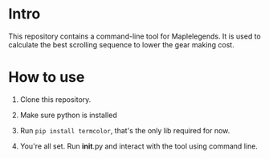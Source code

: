 # Intro
This repository contains a command-line tool for Maplelegends. 
It is used to calculate the best scrolling sequence to lower the gear making cost.

# How to use
1. Clone this repository.

2. Make sure python is installed

3. Run ```pip install termcolor```, that's the only lib required for now.

4. You're all set. Run __init__.py and interact with the tool using command line.

